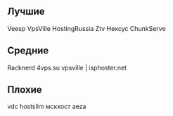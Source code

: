 ﻿## Лучшие
Veesp
VpsVille
HostingRussia
Ztv
Нексус
ChunkServe

## Средние
Racknerd
4vps.su
vpsville | isphoster.net

## Плохие
vdc
hostslim
мскхост
aeza